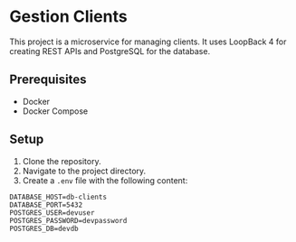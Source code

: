 # Gestion Clients

This project is a microservice for managing clients. It uses LoopBack 4 for creating REST APIs and PostgreSQL for the database.

## Prerequisites

- Docker
- Docker Compose

## Setup

1. Clone the repository.
2. Navigate to the project directory.
3. Create a `.env` file with the following content:

```env
DATABASE_HOST=db-clients
DATABASE_PORT=5432
POSTGRES_USER=devuser
POSTGRES_PASSWORD=devpassword
POSTGRES_DB=devdb
```

